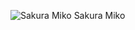 <img src="https://static.wikia.nocookie.net/virtualyoutuber/images/7/7f/Sakura_Miko_2020_Portrait.png/revision/latest/scale-to-width-down/1000?cb=20210802134259" alt="Sakura Miko"> Sakura Miko 
